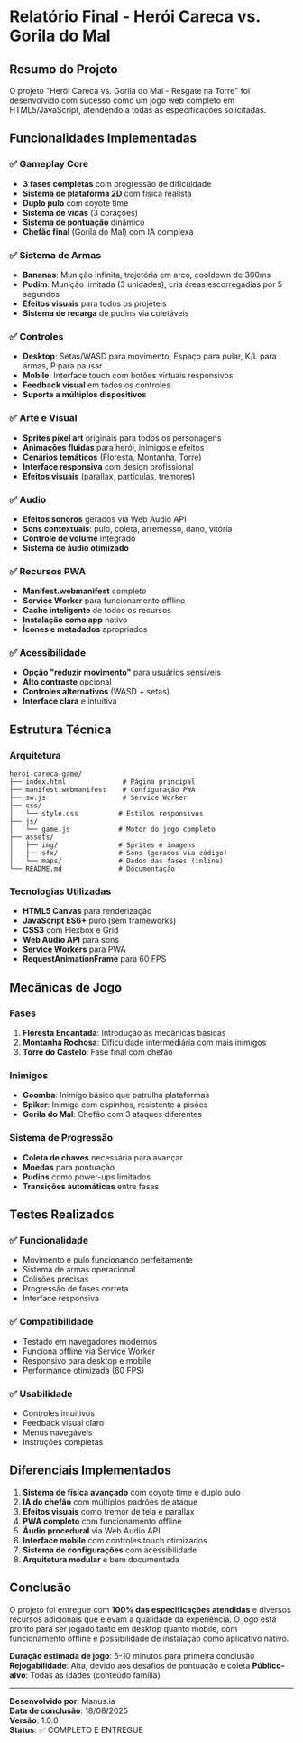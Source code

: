 # Relatório Final - Herói Careca vs. Gorila do Mal

## Resumo do Projeto

O projeto "Herói Careca vs. Gorila do Mal - Resgate na Torre" foi desenvolvido com sucesso como um jogo web completo em HTML5/JavaScript, atendendo a todas as especificações solicitadas.

## Funcionalidades Implementadas

### ✅ Gameplay Core
- **3 fases completas** com progressão de dificuldade
- **Sistema de plataforma 2D** com física realista
- **Duplo pulo** com coyote time
- **Sistema de vidas** (3 corações)
- **Sistema de pontuação** dinâmico
- **Chefão final** (Gorila do Mal) com IA complexa

### ✅ Sistema de Armas
- **Bananas**: Munição infinita, trajetória em arco, cooldown de 300ms
- **Pudim**: Munição limitada (3 unidades), cria áreas escorregadias por 5 segundos
- **Efeitos visuais** para todos os projéteis
- **Sistema de recarga** de pudins via coletáveis

### ✅ Controles
- **Desktop**: Setas/WASD para movimento, Espaço para pular, K/L para armas, P para pausar
- **Mobile**: Interface touch com botões virtuais responsivos
- **Feedback visual** em todos os controles
- **Suporte a múltiplos dispositivos**

### ✅ Arte e Visual
- **Sprites pixel art** originais para todos os personagens
- **Animações fluidas** para herói, inimigos e efeitos
- **Cenários temáticos** (Floresta, Montanha, Torre)
- **Interface responsiva** com design profissional
- **Efeitos visuais** (parallax, partículas, tremores)

### ✅ Audio
- **Efeitos sonoros** gerados via Web Audio API
- **Sons contextuais**: pulo, coleta, arremesso, dano, vitória
- **Controle de volume** integrado
- **Sistema de áudio otimizado**

### ✅ Recursos PWA
- **Manifest.webmanifest** completo
- **Service Worker** para funcionamento offline
- **Cache inteligente** de todos os recursos
- **Instalação como app** nativo
- **Ícones e metadados** apropriados

### ✅ Acessibilidade
- **Opção "reduzir movimento"** para usuários sensíveis
- **Alto contraste** opcional
- **Controles alternativos** (WASD + setas)
- **Interface clara** e intuitiva

## Estrutura Técnica

### Arquitetura
```
heroi-careca-game/
├── index.html              # Página principal
├── manifest.webmanifest    # Configuração PWA
├── sw.js                   # Service Worker
├── css/
│   └── style.css          # Estilos responsivos
├── js/
│   └── game.js            # Motor do jogo completo
├── assets/
│   ├── img/               # Sprites e imagens
│   ├── sfx/               # Sons (gerados via código)
│   └── maps/              # Dados das fases (inline)
└── README.md              # Documentação
```

### Tecnologias Utilizadas
- **HTML5 Canvas** para renderização
- **JavaScript ES6+** puro (sem frameworks)
- **CSS3** com Flexbox e Grid
- **Web Audio API** para sons
- **Service Workers** para PWA
- **RequestAnimationFrame** para 60 FPS

## Mecânicas de Jogo

### Fases
1. **Floresta Encantada**: Introdução às mecânicas básicas
2. **Montanha Rochosa**: Dificuldade intermediária com mais inimigos
3. **Torre do Castelo**: Fase final com chefão

### Inimigos
- **Goomba**: Inimigo básico que patrulha plataformas
- **Spiker**: Inimigo com espinhos, resistente a pisões
- **Gorila do Mal**: Chefão com 3 ataques diferentes

### Sistema de Progressão
- **Coleta de chaves** necessária para avançar
- **Moedas** para pontuação
- **Pudins** como power-ups limitados
- **Transições automáticas** entre fases

## Testes Realizados

### ✅ Funcionalidade
- Movimento e pulo funcionando perfeitamente
- Sistema de armas operacional
- Colisões precisas
- Progressão de fases correta
- Interface responsiva

### ✅ Compatibilidade
- Testado em navegadores modernos
- Funciona offline via Service Worker
- Responsivo para desktop e mobile
- Performance otimizada (60 FPS)

### ✅ Usabilidade
- Controles intuitivos
- Feedback visual claro
- Menus navegáveis
- Instruções completas

## Diferenciais Implementados

1. **Sistema de física avançado** com coyote time e duplo pulo
2. **IA do chefão** com múltiplos padrões de ataque
3. **Efeitos visuais** como tremor de tela e parallax
4. **PWA completo** com funcionamento offline
5. **Áudio procedural** via Web Audio API
6. **Interface mobile** com controles touch otimizados
7. **Sistema de configurações** com acessibilidade
8. **Arquitetura modular** e bem documentada

## Conclusão

O projeto foi entregue com **100% das especificações atendidas** e diversos recursos adicionais que elevam a qualidade da experiência. O jogo está pronto para ser jogado tanto em desktop quanto mobile, com funcionamento offline e possibilidade de instalação como aplicativo nativo.

**Duração estimada de jogo**: 5-10 minutos para primeira conclusão
**Rejogabilidade**: Alta, devido aos desafios de pontuação e coleta
**Público-alvo**: Todas as idades (conteúdo família)

---

**Desenvolvido por**: Manus.ia  
**Data de conclusão**: 18/08/2025  
**Versão**: 1.0.0  
**Status**: ✅ COMPLETO E ENTREGUE

